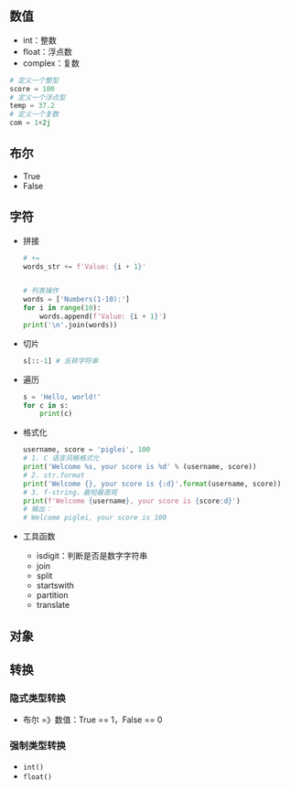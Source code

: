 ## 数值

- int：整数
- float：浮点数
- complex：复数

```python
# 定义一个整型
score = 100
# 定义一个浮点型
temp = 37.2
# 定义一个复数
com = 1+2j
```

## 布尔

- True
- False

## 字符

- 拼接

    ```python
    # += 
    words_str += f'Value: {i + 1}'


    # 列表操作
    words = ['Numbers(1-10):']
    for i in range(10):
        words.append(f'Value: {i + 1}')
    print('\n'.join(words))
    ```

- 切片

    ```python
    s[::-1] # 反转字符串
    ```

- 遍历

    ```python
    s = 'Hello, world!'
    for c in s:
        print(c)
    ```

- 格式化

    ```python
    username, score = 'piglei', 100
    # 1. C 语言风格格式化
    print('Welcome %s, your score is %d' % (username, score))
    # 2. str.format
    print('Welcome {}, your score is {:d}'.format(username, score))
    # 3. f-string，最短最直观
    print(f'Welcome {username}, your score is {score:d}')
    # 输出：
    # Welcome piglei, your score is 100
    ```

- 工具函数

    - isdigit：判断是否是数字字符串
    - join
    - split
    - startswith
    - partition
    - translate

## 对象

## 转换

### 隐式类型转换

- 布尔 =》数值：True == 1，False == 0

### 强制类型转换

- `int()`
- `float()`
